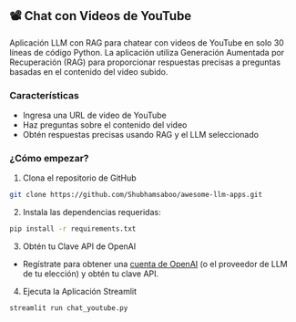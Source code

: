 ## 📽️ Chat con Videos de YouTube 

Aplicación LLM con RAG para chatear con videos de YouTube en solo 30 líneas de código Python. La aplicación utiliza Generación Aumentada por Recuperación (RAG) para proporcionar respuestas precisas a preguntas basadas en el contenido del video subido.

### Características

- Ingresa una URL de video de YouTube
- Haz preguntas sobre el contenido del video
- Obtén respuestas precisas usando RAG y el LLM seleccionado

### ¿Cómo empezar?

1. Clona el repositorio de GitHub

```bash
git clone https://github.com/Shubhamsaboo/awesome-llm-apps.git
```
2. Instala las dependencias requeridas:

```bash
pip install -r requirements.txt
```
3. Obtén tu Clave API de OpenAI

- Regístrate para obtener una [cuenta de OpenAI](https://platform.openai.com/) (o el proveedor de LLM de tu elección) y obtén tu clave API.

4. Ejecuta la Aplicación Streamlit
```bash
streamlit run chat_youtube.py
```
